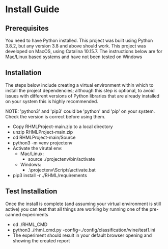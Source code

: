 # Install Guide

## Prerequisites
You need to have Python installed. This project was built using Python 3.8.2, but any version 3.8 and above should work. This project was developed on MacOS, using Catalina 10.15.7. The instructions below are for Mac/Linux based systems and have not been tested on Windows

## Installation
The steps below include creating a virtual environment within which to install the project dependencies; although this step is optional, to avoid issues with different versions of Python libraries that are already installed on your system this is highly recommended.

NOTE: 'python3' and 'pip3' could be 'python' and 'pip' on your system. Check the version is correct before using them.

* Copy RHMLProject-main.zip to a local directory
* unzip RHMLProject-main.zip
* cd RHMLProject-main/Source
* python3 -m venv projectenv
* Activate the virutal env:
  * Mac/Linux:
    * source ./projectenv/bin/activate
  * Windows:
    * .\projectenv\Scripts\activate.bat
* pip3 install -r ./RHML/requirements

## Test Installation 
Once the install is complete (and assuming your virtual environment is still active) you can test that all things are working by running one of the pre-canned experiments

* cd ./RHML_CMD
* python3 ./rhml_cmd.py -config=./config/classification/wine/test1.ini
* The experiment should result in your default browser opening and showing the created report
